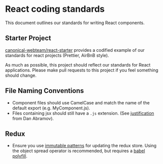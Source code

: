 # React coding standards

This document outlines our standards for writing React components.

## Starter Project

[canonical-webteam/react-starter](https://github.com/canonical-webteam/react-starter) provides a codified
example of our standards for react projects (Prettier, AirBnB style).

As much as possible, this project should reflect our standards for React applications. Please make pull requests
to this project if you feel something should change.

## File Naming Conventions

* Component files should use CamelCase and match the name of the default export (e.g. MyComponent.js).
* Files containing jsx should still have a `.js` extension. 
(See [justification](https://github.com/facebook/create-react-app/issues/87#issuecomment-234627904) from Dan Abramov).

## Redux

* Ensure you use [immutable patterns](https://redux.js.org/recipes/structuringreducers/immutableupdatepatterns) for updating the redux store. Using
the object spread operator is recommended, but requires a [babel polyfill](https://babeljs.io/docs/en/babel-plugin-transform-object-rest-spread.html).
